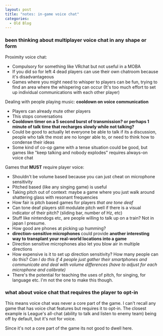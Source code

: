 ```yaml
---
layout: post
title: "notes: in-game voice chat"
categories:
  - Old Blog
---
```

<h3 style="text-align:left;"><b>been thinking about multiplayer voice chat in any shape or form</b></h3>

Proximity voice chat:
<ul>
	<li>Compulsory for something like VRchat but not useful in a MOBA</li>
	<li>If you did so for left 4 dead players can use their own chatroom because it's disadvantageous</li>
	<li>Games where you might need to whisper to players can be fun, trying to find an area where the whispering can occur (It's too much effort to set up individual communications with each other player)</li>
</ul>
Dealing with people playing music: <strong>cooldown on voice communication</strong>
<ul>
	<li>Players can already mute other players</li>
	<li>This stops conversations</li>
	<li><strong>Cooldown timer on a 5 second burst of transmission? or perhaps 1 minute of talk time that recharges slowly while not talking?</strong></li>
	<li>Could be good to actually let everyone be able to talk if its a discussion, people who talk the most are no longer able to, or need to think how to condense their ideas</li>
	<li>Some kind of co-op game with a tense situation could be good, but games like "keep talking and nobody explodes" requires always-on voice chat</li>
</ul>
Games that <strong>MUST</strong> require player voice:<!--more-->
<ul>
	<li>Shouldn't be volume based because you can just cheat on microphone sensitivity</li>
	<li>Pitched based (like any singing game) is useful</li>
	<li>Taking pitch out of context: maybe a game where you just walk around shattering glass with resonant frequencies</li>
	<li>How fair is pitch based games for players <em>that are tone deaf</em></li>
	<li>Can tone deaf players still modulate pitch well if there is a visual indicator of their pitch? (sliding bar, number of Hz, etc)</li>
	<li>Stuff like nintendogs etc, are people willing to talk up on a train? Not in japan I presume.</li>
	<li>How good are phones at picking up humming?</li>
	<li><strong>direction-sensitive microphones </strong>could provide <strong>another interesting way to transplant your real-world locations into a game</strong></li>
	<li>Direction sensitive microphones also let you blow air in multiple directions</li>
	<li>How expensive is it to set up direction sensitivity? How many people can do this? <em>Can I do this if 4 people just gather their smartphones and communicate and deal with volume differences (have to adjust for each microphone and calibrate)</em></li>
	<li>There's the potential for teaching the uses of pitch, for singing, for language etc. I'm not the one to make this though.</li>
</ul>
<h3><strong>what about voice chat that requires the player to opt-in</strong></h3>
This means voice chat was never a core part of the game. I can't recall any game that has voice chat features but requires it to opt-in. The closest example is League's all-chat (ability to talk and listen to enemy team) being off by default, but it's not for voice.

Since it's not a core part of the game its not good to dwell here.

&nbsp;
